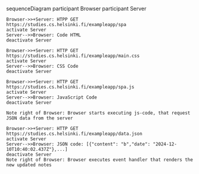 sequenceDiagram
    participant Browser
    participant Server
    
    Browser->>+Server: HTPP GET https://studies.cs.helsinki.fi/exampleapp/spa
    activate Server
    Server-->>Browser: Code HTML
    deactivate Server
    
    Browser->>+Server: HTTP GET https://studies.cs.helsinki.fi/exampleapp/main.css
    activate Server
    Server-->>Browser: CSS Code
    deactivate Server
    
    Browser->>+Server: HTTP GET https://studies.cs.helsinki.fi/exampleapp/spa.js
    activate Server
    Server-->>Browser: JavaScript Code
    deactivate Server

    Note right of Browser: Browser starts executing js-code, that request JSON data from the server

    Browser->>+Server: HTTP GET https://studies.cs.helsinki.fi/exampleapp/data.json
    activate Server
    Server-->>Browser: JSON code: [{"content": "b","date": "2024-12-10T10:40:02.437Z"},...]
    deactivate Server
    Note right of Browser: Browser executes event handler that renders the new updated notes
